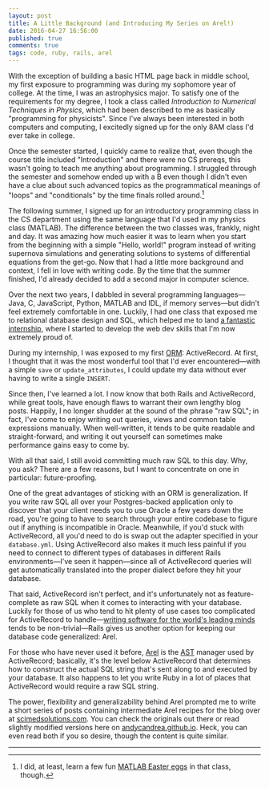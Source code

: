 ```yaml
---
layout: post
title: A Little Background (and Introducing My Series on Arel!)
date: 2016-04-27 16:56:00
published: true
comments: true
tags: code, ruby, rails, arel
---
```


With the exception of building a basic HTML page back in middle school, my first
exposure to programming was during my sophomore year of college. At the time, I
was an astrophysics major. To satisfy one of the requirements for my degree, I
took a class called _Introduction to Numerical Techniques in Physics_, which had
been described to me as basically "programming for physicists". Since I've
always been interested in both computers and computing, I excitedly signed up
for the only 8AM class I'd ever take in college.

Once the semester started, I quickly came to realize that, even though the
course title included "Introduction" and there were no CS prereqs, this wasn't
going to teach me anything about programming. I struggled through the semester
and somehow ended up with a B even though I didn't even have a clue about such
advanced topics as the programmatical meanings of "loops" and "conditionals" by
the time finals rolled around.[^1]

The following summer, I signed up for an introductory programming class in the
CS department using the same language that I'd used in my physics class
(MATLAB). The difference between the two classes was, frankly, night and day. It
was amazing how much easier it was to learn when you start from the beginning
with a simple "Hello, world!" program instead of writing supernova simulations
and generating solutions to systems of differential equations from the get-go.
Now that I had a little more background and context, I fell in love with writing
code. By the time that the summer finished, I'd already decided to add a second
major in computer science.

Over the next two years, I dabbled in several programming languages—Java, C,
JavaScript, Python, MATLAB and IDL, if memory serves—but didn't feel extremely
comfortable in one. Luckily, I had one class that exposed me to relational
database design and SQL, which helped me to land [a fantastic
internship](https://www.viget.com/internships/rails-developer-intern),
where I started to develop the web dev skills that I'm now extremely proud of.

During my internship, I was exposed to my first
[ORM](http://stackoverflow.com/questions/1152299/what-is-an-object-relational-mapping-framework):
ActiveRecord. At first, I thought that it was the most wonderful tool that I'd
ever encountered—with a simple `save` or `update_attributes`, I could update my
data without ever having to write a single `INSERT`.

Since then, I've learned a lot. I now know that both Rails and ActiveRecord,
while great tools, have enough flaws to warrant their own lengthy blog posts.
Happily, I no longer shudder at the sound of the phrase "raw SQL"; in fact, I've
come to enjoy writing out queries, views and common table expressions manually.
When well-written, it tends to be quite readable and straight-forward, and
writing it out yourself can sometimes make performance gains easy to come by.

With all that said, I still avoid committing much raw SQL to this day. Why, you
ask? There are a few reasons, but I want to concentrate on one in particular:
future-proofing.

One of the great advantages of sticking with an ORM is generalization. If you
write raw SQL all over your Postgres-backed application only to discover that
your client needs you to use Oracle a few years down the road, you're going to
have to search through your entire codebase to figure out if anything is
incompatible in Oracle. Meanwhile, if you'd stuck with ActiveRecord, all you'd
need to do is swap out the adapter specified in your `database.yml`. Using
ActiveRecord also makes it much less painful if you need to connect to different
types of databases in different Rails environments—I've seen it happen—since
all of ActiveRecord queries will get automatically translated into the proper
dialect before they hit your database.

That said, ActiveRecord isn't perfect, and it's unfortunately not as
feature-complete as raw SQL when it comes to interacting with your database.
Luckily for those of us who tend to hit plenty of use cases too complicated for
ActiveRecord to handle—[writing software for the world's leading
minds](http://www.scimedsolutions.com/) tends to be non-trivial—Rails gives us
another option for keeping our database code generalized: Arel.

For those who have never used it before, [Arel](https://github.com/rails/arel)
is the [AST](https://en.wikipedia.org/wiki/Abstract_syntax_tree) manager used by
ActiveRecord; basically, it's the level below ActiveRecord that determines how
to construct the actual SQL string that's sent along to and executed by your
database. It also happens to let you write Ruby in a lot of places that
ActiveRecord would require a raw SQL string.

The power, flexibility and generalizability behind Arel prompted me to write a
short series of posts containing intermediate Arel recipes for the blog over at
[scimedsolutions.com](scimedsolutions.com/articles). You can check the originals
out there or read slightly modified versions here on
[andycandrea.github.io](andycandrea.github.io). Heck, you can even read both if
you so desire, though the content is quite similar.

-------------------------------------------------------------------------------

[^1]: I did, at least, learn a few fun [MATLAB Easter eggs](http://www.mathworks.com/matlabcentral/answers/2001-what-matlab-easter-eggs-do-you-know) in that class, though.
